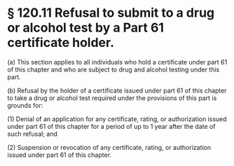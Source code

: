 # § 120.11   Refusal to submit to a drug or alcohol test by a Part 61 certificate holder.

(a) This section applies to all individuals who hold a certificate under part 61 of this chapter and who are subject to drug and alcohol testing under this part.


(b) Refusal by the holder of a certificate issued under part 61 of this chapter to take a drug or alcohol test required under the provisions of this part is grounds for:


(1) Denial of an application for any certificate, rating, or authorization issued under part 61 of this chapter for a period of up to 1 year after the date of such refusal; and


(2) Suspension or revocation of any certificate, rating, or authorization issued under part 61 of this chapter.




